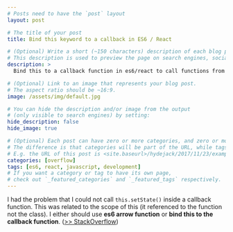 ```yaml
---
# Posts need to have the `post` layout
layout: post

# The title of your post
title: Bind this keyword to a callback in ES6 / React

# (Optional) Write a short (~150 characters) description of each blog post.
# This description is used to preview the page on search engines, social media, etc.
description: >
  Bind this to a callback function in es6/react to call functions from class scope.

# (Optional) Link to an image that represents your blog post.
# The aspect ratio should be ~16:9.
image: /assets/img/default.jpg

# You can hide the description and/or image from the output
# (only visible to search engines) by setting:
hide_description: false
hide_image: true

# (Optional) Each post can have zero or more categories, and zero or more tags.
# The difference is that categories will be part of the URL, while tags will not.
# E.g. the URL of this post is <site.baseurl>/hydejack/2017/11/23/example-content/
categories: [overflow]
tags: [es6, react, javascript, development]
# If you want a category or tag to have its own page,
# check out `_featured_categories` and `_featured_tags` respectively.
---
```


I had the problem that I could not call `this.setState()` inside a callback function. This was related to the scope of this (it referenced to the function not the class). I either should use **es6 arrow function** or **bind this to the callback function**. ([>> StackOverflow](https://stackoverflow.com/a/31045750/1929968))